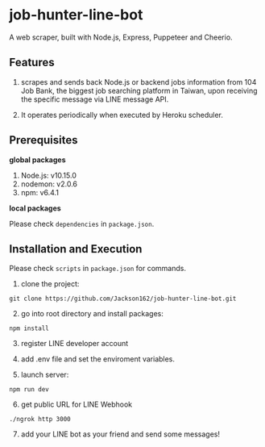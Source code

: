 # job-hunter-line-bot

A web scraper, built with Node.js, Express, Puppeteer and Cheerio.<br> 

## Features

1. scrapes and sends back Node.js or backend jobs information from 104 Job Bank, the biggest job searching platform in Taiwan, upon receiving the specific message via LINE message API.

2. It operates periodically when executed by Heroku scheduler.

## Prerequisites

**global packages**

1. Node.js: v10.15.0 
2. nodemon: v2.0.6
3. npm: v6.4.1

**local packages**

Please check `dependencies` in `package.json`.<br> 

## Installation and Execution

Please check `scripts` in `package.json` for commands.<br> 

1. clone the project:
```
git clone https://github.com/Jackson162/job-hunter-line-bot.git
```
2.  go into root directory and install packages: 
```
npm install
```
3. register LINE developer account

4. add .env file and set the enviroment variables.

5. launch server:
```
npm run dev
```

6. get public URL for LINE Webhook 
```
./ngrok http 3000
```

7. add your LINE bot as your friend and send some messages!